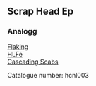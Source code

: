 ## Scrap Head Ep   
### Analogg  
[Flaking](http://hippocamp.net/releases/hcnl003/hcnl103_01_flaking_by_analogg.mp3)  
[HLFe](http://hippocamp.net/releases/hcnl003/hcnl103_02_hlfe_analogg.mp3)  
[Cascading Scabs](http://hippocamp.net/releases/hcnl003/hcnl103_03_cascading_scabs_analogg.mp3)  
  
Catalogue number: hcnl003  
  
